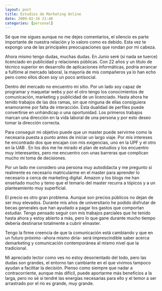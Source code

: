 ```yaml
---
layout: post
title: Estudios de Marketing Online
date: 2009-02-16 21:40
categories: [personal]
---
```

Sé que me sigues aunque no me dejes comentarios, el silencio es parte  importante de nuestra relación y lo valoro como es debido. Esta vez te  expongo una de las principales preocupaciones que rondan por mi cabeza.

Ahora mismo tengo dudas, muchas dudas. En Junio seré (si nada se  tuerce) licenciado en publicidad y relaciones públicas. Con 22 años y un  título de técnico superior en desarrollo de aplicaciones informáticas,  podría arrancar a fulltime al mercado laboral, la mayoría de mis  compañeros ya lo han echo pero como ellos dicen soy un poco antisocial.

Dentro del mercado no encuentro mi sitio. Por un lado soy capaz de  programar y maquetar webs y por el otro tengo los conocimientos de  comunicación, marketing y publicidad de un licenciado. Hasta ahora he  tenido trabajos de las dos ramas, sin que ninguna de ellas consiguiera  enamorarme por falta de interacción. Esta dualidad de perfiles puede  convertirse en unhándicap o una oportunidad. Los primeros trabajos  marcan una dirección en la vida laboral de una persona y por esto deseo   tomar la dirección correcta.

Para conseguir mi objetivo puede que un master puede servirme como la  necesaria puesta a punto antes de iniciar un largo viaje. Por mis  intereses he encontrado dos que encajan con mis exigencias, uno en la UPF y el otro en la UAB . En los dos  me he mirado el plan de estudios y los encuentro muy interesantes, pero  me encuentro con unas barreras que complican mucho mi toma de  decisiones.

Por un lado me considero una persona muy autodidacta y me pregunto si  realmente es necesario matricularme en el master para aprender lo  necesario a cerca de marketing digital. Amazon y los blogs me han  enseñado mucho y temo que el temario del master recurra a tópicos y a un  planteamiento muy superficial.

El precio es otro gran problema. Aunque son precios públicos no dejan  de ser muy elevados. Durante mis años de universitario he podido  disfrutar de becas generales que han ayudado a pagar los gastos que  comportan estudiar. Tengo pensado seguir con mis trabajos parciales que  he tenido hasta ahora y estoy abierto a más, pero lo que gane durante  mucho tiempo debería destinarse totalmente a cubrir elmaster.

Tengo la firme creencia de que la comunicación está cambiando y que  en un futuro próximo -ahora mismo diría- será imprescindible saber  acerca demarketing y comunicación contemporánea al mismo nivel que la  tradicional.

Mi apreciado lector como ves no estoy desorientado del todo, pero las  dudas son grandes, el entorno tan cambiante en el que vivimos tampoco  ayudan a facilitar la decisión. Pienso como siempre que nadar a  contracorriente, aunque más difícil, puede aportarme más beneficios a la  larga, pero no sé si tendré las energías necesarias para ello y el  temor a ser arrastrado por el río es grande, muy grande.
